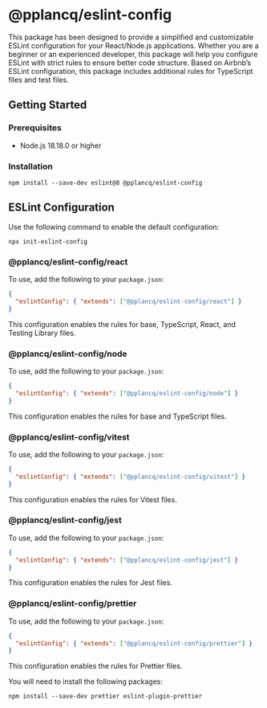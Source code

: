 # @pplancq/eslint-config

This package has been designed to provide a simplified and customizable ESLint configuration for your React/Node.js applications. Whether you are a beginner or an experienced developer, this package will help you configure ESLint with strict rules to ensure better code structure. Based on Airbnb’s ESLint configuration, this package includes additional rules for TypeScript files and test files.

## Getting Started

### Prerequisites

- Node.js 18.18.0 or higher

### Installation

```shell
npm install --save-dev eslint@8 @pplancq/eslint-config
```

## ESLint Configuration

Use the following command to enable the default configuration:

```shell
npx init-eslint-config
```

### @pplancq/eslint-config/react

To use, add the following to your `package.json`:

```json
{
  "eslintConfig": { "extends": ["@pplancq/eslint-config/react"] }
}
```

This configuration enables the rules for base, TypeScript, React, and Testing Library files.

### @pplancq/eslint-config/node

To use, add the following to your `package.json`:

```json
{
  "eslintConfig": { "extends": ["@pplancq/eslint-config/node"] }
}
```

This configuration enables the rules for base and TypeScript files.

### @pplancq/eslint-config/vitest

To use, add the following to your `package.json`:

```json
{
  "eslintConfig": { "extends": ["@pplancq/eslint-config/vitest"] }
}
```

This configuration enables the rules for Vitest files.

### @pplancq/eslint-config/jest

To use, add the following to your `package.json`:

```json
{
  "eslintConfig": { "extends": ["@pplancq/eslint-config/jest"] }
}
```

This configuration enables the rules for Jest files.

### @pplancq/eslint-config/prettier

To use, add the following to your `package.json`:

```json
{
  "eslintConfig": { "extends": ["@pplancq/eslint-config/prettier"] }
}
```

This configuration enables the rules for Prettier files.

You will need to install the following packages:

```shell
npm install --save-dev prettier eslint-plugin-prettier
```
